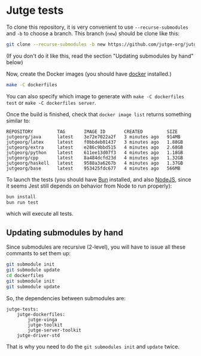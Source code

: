 # Jutge tests

To clone this repository, it is very convenient to use `--recurse-submodules` and `-b` to choose a branch. This branch (`new`) should be clone like this:

```sh
git clone --recurse-submodules -b new https://github.com/jutge-org/jutge-tests
```

(If you don't do it like this, read the section "Updating submodules by hand" below)

Now, create the Docker images (you should have [docker](https://docker.io) installed.)

```sh
make -C dockerfiles
```

You can also specify which image to generate with `make -C dockerfiles test` or `make -C dockerfiles server`.

Once the build is finished, check that `docker image list` returns something similar to:

```
REPOSITORY         TAG       IMAGE ID       CREATED         SIZE
jutgeorg/java      latest    3e72e7022a2f   3 minutes ago   914MB
jutgeorg/latex     latest    f0bbdeb01437   3 minutes ago   1.88GB
jutgeorg/extra     latest    e286c9bbd515   4 minutes ago   2.68GB
jutgeorg/python    latest    611ee13d07f3   4 minutes ago   1.18GB
jutgeorg/cpp       latest    8a484dcfd23d   4 minutes ago   1.32GB
jutgeorg/haskell   latest    9588a3a6267b   4 minutes ago   1.37GB
jutgeorg/base      latest    953425fdc677   4 minutes ago   566MB
```

To launch the tests (you should have [Bun](https://bun.sh) installed, and also [NodeJS](https://nodejs.org), since it seems Jest still depends on behavior from Node to run properly):

```sh
bun install
bun run test
```

which will execute all tests.

## Updating submodules by hand

Since submodules are recursive (2-level), you will have to issue all these commants to set them up:

```sh
git submodule init
git submodule update
cd dockerfiles
git submodule init
git submodule update
```

So, the dependencies between submodules are:

```
jutge-tests:
    jutge-dockerfiles:
        jutge-vinga
        jutge-toolkit
        jutge-server-toolkit
    jutge-driver-std
```

That is why you need to do the `git submodules init` and `update` twice.

